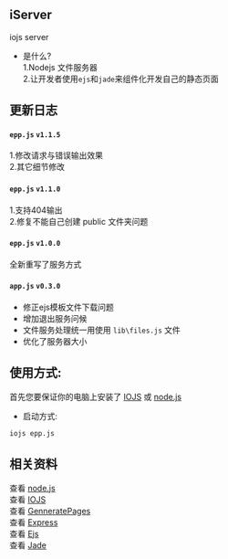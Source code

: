 ## iServer

iojs server  
- 是什么?  
1.Nodejs 文件服务器  
2.让开发者使用`ejs`和`jade`来组件化开发自己的静态页面   

## 更新日志  
#### `epp.js` `v1.1.5`  
1.修改请求与错误输出效果  
2.其它细节修改  


#### `epp.js` `v1.1.0`  
1.支持404输出  
2.修复不能自己创建 public 文件夹问题    

#### `epp.js` `v1.0.0`
全新重写了服务方式  


#### `app.js` `v0.3.0` 
* 修正ejs模板文件下载问题
* 增加退出服务问候  
* 文件服务处理统一用使用 `lib\files.js` 文件  
* 优化了服务器大小   
   


## 使用方式:  
首先您要保证你的电脑上安装了 [IOJS](https://iojs.org/en/index.html) 或 [node.js](https://nodejs.org/)  

- 启动方式:
```sh
iojs epp.js
```

## 相关资料  
查看 [node.js](https://nodejs.org/)  
查看 [IOJS](https://iojs.org/)  
查看 [GenneratePages](https://github.com/ektx/Node/tree/master/GenneratePages)  
查看 [Express](http://expressjs.com/)  
查看 [Ejs](http://ejs.co/)  
查看 [Jade](http://jade-lang.com/)  